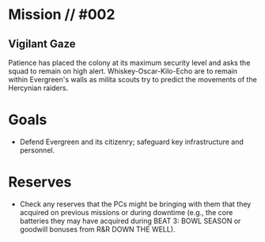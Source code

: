 # Mission // #002
## Vigilant Gaze

Patience has placed the colony at its maximum security level and asks the squad to remain on high alert. Whiskey-Oscar-Kilo-Echo are to remain within Evergreen's walls as milita scouts try to predict the movements of the Hercynian raiders.

# Goals
- Defend Evergreen and its citizenry; safeguard key infrastructure and personnel.

# Reserves
- Check any reserves that the PCs might be bringing with them that they acquired on previous missions or during downtime (e.g., the core batteries they may have acquired
during BEAT 3: BOWL SEASON or goodwill bonuses from R&R DOWN THE WELL).
